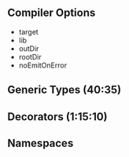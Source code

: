 ## Compiler Options

- target
- lib
- outDir
- rootDir
- noEmitOnError


## Generic Types (40:35)


## Decorators (1:15:10)
## Namespaces
